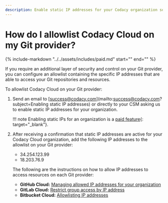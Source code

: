 ```yaml
---
description: Enable static IP addresses for your Codacy organization so that you can allowlist Codacy Cloud on your Git provider.
---
```


# How do I allowlist Codacy Cloud on my Git provider?

{%
    include-markdown "../../assets/includes/paid.md"
    start="<!--start-paid-feature-->"
    end="<!--end-paid-feature-->"
%}

If you require an additional layer of security and control on your Git provider, you can configure an allowlist containing the specific IP addresses that are able to access your Git repositories and resources.

To allowlist Codacy Cloud on your Git provider:

1.  Send an email to <span class="skip-vale">[success@codacy.com](mailto:success@codacy.com?subject=Enabling static IP addresses)</span> or directly to your CSM asking us to enable static IP addresses for your organization.

    !!! note
        Enabling static IPs for an organization is a [paid feature](https://www.codacy.com/pricing#qa-full-comparison){: target="_blank"}.

1.  After receiving a confirmation that static IP addresses are active for your Codacy Cloud organization, add the following IP addresses to the allowlist on your Git provider:

    -   34.254.123.99
    -   18.203.76.9

    The following are the instructions on how to allow IP addresses to access resources on each Git provider:

    -   **GitHub Cloud:** [Managing allowed IP addresses for your organization](https://docs.github.com/en/enterprise-cloud@latest/organizations/keeping-your-organization-secure/managing-security-settings-for-your-organization/managing-allowed-ip-addresses-for-your-organization)
    -   **GitLab Cloud:** [Restrict group access by IP address](https://docs.gitlab.com/ee/user/group/#restrict-group-access-by-ip-address)
    -   **Bitbucket Cloud:** [Allowlisting IP addresses](https://support.atlassian.com/bitbucket-cloud/docs/control-access-to-your-private-content/#Allowlisting-IP-addresses)
